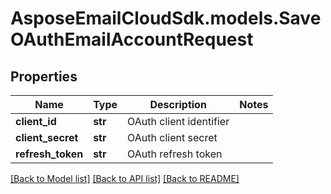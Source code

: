 # AsposeEmailCloudSdk.models.SaveOAuthEmailAccountRequest

## Properties
Name | Type | Description | Notes
------------ | ------------- | ------------- | -------------
**client_id** | **str** | OAuth client identifier | 
**client_secret** | **str** | OAuth client secret | 
**refresh_token** | **str** | OAuth refresh token | 

[[Back to Model list]](README.md#documentation-for-models) [[Back to API list]](README.md#documentation-for-api-endpoints) [[Back to README]](README.md)



